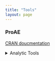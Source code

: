 ```yaml
---
title: "Tools"
layout: page
---
```


### ProAE
[CRAN doucmentation](https://CRAN.R-project.org/package=ProAE)

<details>
  <summary>Analytic Tools </summary>
  
  ### ProAE

  
  
  A collection of tools to facilitate standardized analysis and graphical procedures when using PRO-CTCAE (available in SAS and R programming languages). Scoring applications, statistical tables, graphical approaches, summary measure applications, and missing data analysis approaches are available.
  
  [CRAN doucmentation](https://CRAN.R-project.org/package=ProAE)

  [SAS macros](https://github.com/DueckLab/ProAE-SAS)

  </details>
   





  
